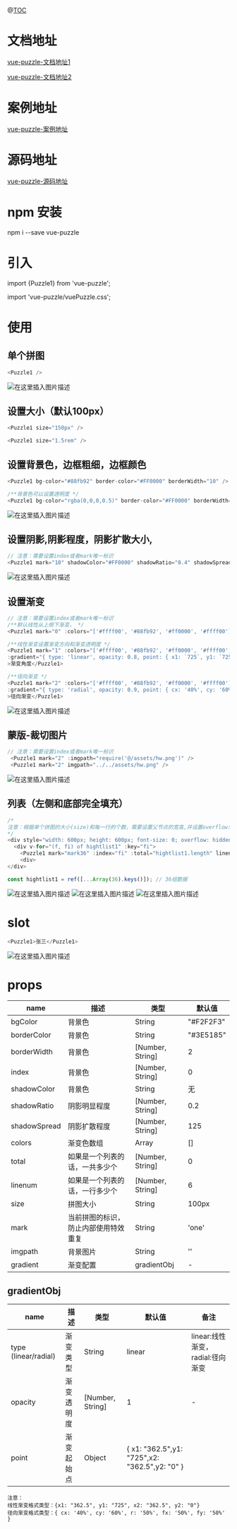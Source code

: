 
@[TOC](vue-puzzle文档)


# 文档地址

[vue-puzzle-文档地址1](https://slailcp.github.io/vuePuzzle-document/index.html)

[vue-puzzle-文档地址2](https://blog.csdn.net/sllailcp/article/details/139597472?spm=1001.2014.3001.5502)

# 案例地址

[vue-puzzle-案例地址](https://slailcp.github.io/vuePuzzle/index.html)

# 源码地址

[vue-puzzle-源码地址](https://github.com/slailcp/puzzle/blob/main/puzzle1.vue)



# npm 安装
npm i --save vue-puzzle

# 引入
import {Puzzle1} from 'vue-puzzle';

import 'vue-puzzle/vuePuzzle.css';
# 使用

## 单个拼图

```js
<Puzzle1 />
```
![在这里插入图片描述](//images.weserv.nl/?url=https://img-blog.csdnimg.cn/direct/2aee8a9829ea4baeb735cc480ac80ea8.png)




## 设置大小（默认100px）

```js
<Puzzle1 size="150px" />

<Puzzle1 size="1.5rem" />
```

## 设置背景色，边框粗细，边框颜色

```js
<Puzzle1 bg-color="#88fb92" border-color="#FF0000" borderWidth="10" />

/**背景色可以设置透明度 */
<Puzzle1 bg-color="rgba(0,0,0,0.5)" border-color="#FF0000" borderWidth="10" />
```
![在这里插入图片描述](//images.weserv.nl/?url=https://img-blog.csdnimg.cn/direct/c86425a76a254861b89c4e63031edfb8.png)




## 设置阴影,阴影程度，阴影扩散大小,

```js
// 注意：需要设置index或者mark唯一标识
<Puzzle1 mark="10" shadowColor="#FF0000" shadowRatio="0.4" shadowSpread="100" />
```
![在这里插入图片描述](//images.weserv.nl/?url=https://img-blog.csdnimg.cn/direct/6e062539a74748a0945c35c7529c1ec4.png)

## 设置渐变

```js
// 注意：需要设置index或者mark唯一标识
/**默认线性从上倒下渐变， */
<Puzzle1 mark="0" :colors="['#ffff00', '#88fb92', '#ff0000', '#ffff00']">默认<br />线性渐变<br />从上到下</Puzzle1>

/**线性渐变设置渐变方向和渐变透明度 */
<Puzzle1 mark="1" :colors="['#ffff00', '#88fb92', '#ff0000', '#ffff00']" 
:gradient="{ type: 'linear', opacity: 0.8, point: { x1: `725`, y1: `725`, x2: `0`, y2: `0` } }"
>渐变角度</Puzzle1>

/**径向渐变 */
<Puzzle1 mark="2" :colors="['#ffff00', '#88fb92', '#ff0000', '#ffff00']" 
:gradient="{ type: 'radial', opacity: 0.9, point: { cx: '40%', cy: '60%', r: '50%', fx: '50%', fy: '50%' } }"
>径向渐变</Puzzle1>
```
![在这里插入图片描述](//images.weserv.nl/?url=https://img-blog.csdnimg.cn/direct/ea3690420529408da128e67a16d7abc3.png)


## 蒙版-裁切图片

```js
// 注意：需要设置index或者mark唯一标识
 <Puzzle1 mark="2" :imgpath="require('@/assets/hw.png')" />
 <Puzzle1 mark="2" imgpath="../../assets/hw.png" />
```
![在这里插入图片描述](//images.weserv.nl/?url=https://img-blog.csdnimg.cn/direct/b65a4c4c0dec4aafae6614b62de54bfc.png)

## 列表（左侧和底部完全填充）

```js
/*
注意：根据单个拼图的大小(size)和每一行的个数，需要设置父节点的宽高,并设置overflow:hidden,隐藏上边和右边凸出的部分。 
*/
<div style="width: 600px; height: 600px; font-size: 0; overflow: hidden; border-radius: 12px">
  <div v-for="(f, fi) of hightlist1" :key="fi">
    <Puzzle1 mark="mark36" :index="fi" :total="hightlist1.length" linenum="6" style="float: left"/>
    <div>
</div>

const hightlist1 = ref([...Array(36).keys()]); // 36组数据
```
![在这里插入图片描述](//images.weserv.nl/?url=https://img-blog.csdnimg.cn/direct/ab3011e0448c428da6eaca595b3c2d43.png)
![在这里插入图片描述](//images.weserv.nl/?url=https://img-blog.csdnimg.cn/direct/fda2707ed5d649268e22ef084d0a6f39.png)
![在这里插入图片描述](//images.weserv.nl/?url=https://img-blog.csdnimg.cn/direct/899e89fe658e4c06830324f9e4464583.png)

# slot

```js
<Puzzle1>张三</Puzzle1>
```
![在这里插入图片描述](//images.weserv.nl/?url=https://img-blog.csdnimg.cn/direct/4993414cf0c94f04908ad3ed9e9b7888.png)


# props

| name | 描述 | 类型  | 默认值 |
|-|---|--|--|
| bgColor  | 背景色 | String | "#F2F2F3" |
| borderColor  | 背景色 | String | "#3E5185" |
| borderWidth  | 背景色 | [Number, String] | 2 |
| index  | 背景色 | [Number, String] | 0 |
| shadowColor  | 背景色 | String | 无 |
| shadowRatio  | 阴影明显程度 | [Number, String] | 0.2 |
| shadowSpread  | 阴影扩散程度 | [Number, String] | 125 |
| colors  | 渐变色数组 | Array | [] |
| total  | 如果是一个列表的话，一共多少个 | [Number, String] | 0 |
| linenum  | 如果是一个列表的话，一行多少个 | [Number, String] | 6 |
| size  | 拼图大小 | String | 100px |
| mark  | 当前拼图的标识，防止内部使用特效重复 | String | 'one' |
| imgpath  | 背景图片 | String | '' |
| gradient  | 渐变配置 | gradientObj | - |


## gradientObj

| name | 描述 | 类型  | 默认值 | 备注|
|-|---|--|--|--|
| type (linear/radial)  | 渐变类型 | String | linear |linear:线性渐变， radial:径向渐变 |
| opacity  | 渐变透明度 | [Number, String] | 1 | - |
| point  | 渐变起始点 | Object | {  x1: "362.5",y1: "725",x2: "362.5",y2: "0" } |  |

```
注意：
线性渐变格式类型：{x1: "362.5", y1: "725", x2: "362.5", y2: "0"}
径向渐变格式类型：{ cx: '40%', cy: '60%', r: '50%', fx: '50%', fy: '50%' }
```


